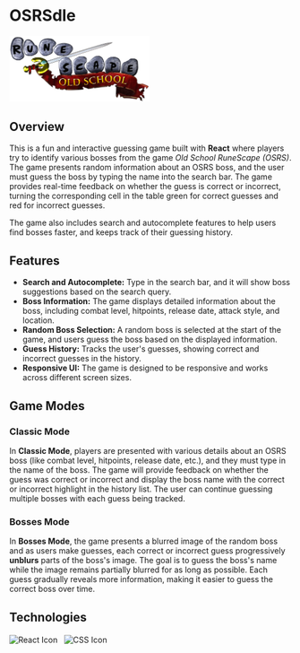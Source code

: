 # OSRSdle

<img src="./src/assets/images/osrs_logo.webp" width="250" alt="OSRS Logo" />

## Overview

This is a fun and interactive guessing game built with **React** where players try to identify various bosses from the game *Old School RuneScape (OSRS)*. The game presents random information about an OSRS boss, and the user must guess the boss by typing the name into the search bar. The game provides real-time feedback on whether the guess is correct or incorrect, turning the corresponding cell in the table green for correct guesses and red for incorrect guesses.

The game also includes search and autocomplete features to help users find bosses faster, and keeps track of their guessing history.

## Features

- **Search and Autocomplete:** Type in the search bar, and it will show boss suggestions based on the search query.
- **Boss Information:** The game displays detailed information about the boss, including combat level, hitpoints, release date, attack style, and location.
- **Random Boss Selection:** A random boss is selected at the start of the game, and users guess the boss based on the displayed information.
- **Guess History:** Tracks the user's guesses, showing correct and incorrect guesses in the history.
- **Responsive UI:** The game is designed to be responsive and works across different screen sizes.

## Game Modes

### Classic Mode

In **Classic Mode**, players are presented with various details about an OSRS boss (like combat level, hitpoints, release date, etc.), and they must type in the name of the boss. The game will provide feedback on whether the guess was correct or incorrect and display the boss name with the correct or incorrect highlight in the history list. The user can continue guessing multiple bosses with each guess being tracked.

### Bosses Mode

In **Bosses Mode**, the game presents a blurred image of the random boss and as users make guesses, each correct or incorrect guess progressively **unblurs** parts of the boss's image. The goal is to guess the boss's name while the image remains partially blurred for as long as possible. Each guess gradually reveals more information, making it easier to guess the correct boss over time.

## Technologies

<img src="https://upload.wikimedia.org/wikipedia/commons/a/a7/React-icon.svg" width="50" height="50" style="vertical-align: middle; margin-right: 8px;" alt="React Icon" />
<img src="https://upload.wikimedia.org/wikipedia/commons/thumb/a/ab/Official_CSS_Logo.svg/1280px-Official_CSS_Logo.svg.png" width="50" height="50" style="vertical-align: middle; margin-right: 8px;" alt="CSS Icon" />